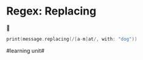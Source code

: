 # Regex: Replacing
🧿

```swift
print(message.replacing(/[a-m]at/, with: "dog"))
```


#learning unit#